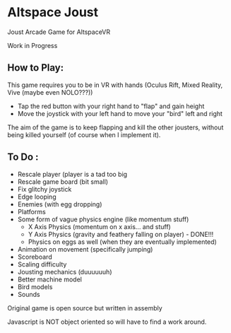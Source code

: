 # Altspace Joust
Joust Arcade Game for AltspaceVR

Work in Progress

## How to Play:
  This game requires you to be in VR with hands (Oculus Rift, Mixed Reality, Vive (maybe even NOLO???))

  - Tap the red button with your right hand to "flap" and gain height
  - Move the joystick with your left hand to move your "bird" left and right
  
  The aim of the game is to keep flapping and kill the other jousters, without being killed yourself (of course when I implement it). 

##  To Do :
 - Rescale player (player is a tad too big
 - Rescale game board (bit small)
 - Fix glitchy joystick
 - Edge looping
 - Enemies (with egg dropping)
 - Platforms
 - Some form of vague physics engine (like momentum stuff)
     - X Axis Physics (momentum on x axis... and stuff)
     - Y Axis Physics (gravity and feathery falling on player)                       - DONE!!!
     - Physics on eggs as well (when they are eventually implemented)
 - Animation on movement (specifically jumping)
 - Scoreboard
 - Scaling difficulty
 - Jousting mechanics (duuuuuuh)
 - Better machine model
 - Bird models
 - Sounds
 
 Original game is open source but written in assembly
 
 Javascript is NOT object oriented so will have to find a work around.
